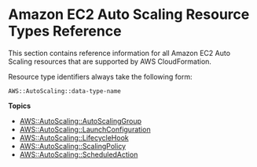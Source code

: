 # Amazon EC2 Auto Scaling Resource Types Reference<a name="cfn-reference-ec2-autoscaling"></a>

This section contains reference information for all Amazon EC2 Auto Scaling resources that are supported by AWS CloudFormation\.

Resource type identifiers always take the following form:

```
AWS::AutoScaling::data-type-name
```

**Topics**
+ [AWS::AutoScaling::AutoScalingGroup](aws-properties-as-group.md)
+ [AWS::AutoScaling::LaunchConfiguration](aws-properties-as-launchconfig.md)
+ [AWS::AutoScaling::LifecycleHook](aws-resource-as-lifecyclehook.md)
+ [AWS::AutoScaling::ScalingPolicy](aws-properties-as-policy.md)
+ [AWS::AutoScaling::ScheduledAction](aws-resource-as-scheduledaction.md)